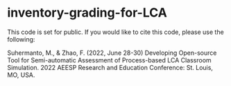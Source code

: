 # inventory-grading-for-LCA
This code is set for public. If you would like to cite this code, please use the following:

Suhermanto, M., & Zhao, F. (2022, June 28-30) Developing Open-source Tool for Semi-automatic Assessment of Process-based LCA Classroom Simulation. 2022 AEESP Research and Education Conference: St. Louis, MO, USA.
